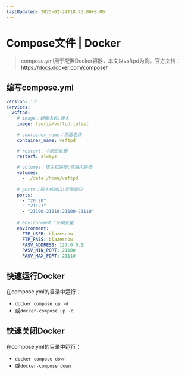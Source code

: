 ```yaml
---
lastUpdated: 2025-02-24T18:43:00+8:00
---
```


# Compose文件 | Docker

> compose.yml用于配置Docker容器，本文以vsftpd为例。官方文档：<https://docs.docker.com/compose/>

## 编写compose.yml

```yml
version: '3'
services:
  vsftpd:
    # image：镜像名称:版本
    image: fauria/vsftpd:latest

    # container_name：容器名称
    container_name: vsftpd

    # restart：中断后处理
    restart: always

    # volumes：宿主机路径:容器内路径
    volumes:
      - ./data:/home/vsftpd
    
    # ports：宿主机端口:容器端口
    ports:
      - "20:20"
      - "21:21"
      - "21100-21110:21100-21110"
    
    # environment：环境变量
    environment:
      FTP_USER: blazesnow
      FTP_PASS: blazesnow
      PASV_ADDRESS: 127.0.0.1
      PASV_MIN_PORT: 21100
      PASV_MAX_PORT: 21110
```

## 快速运行Docker

在compose.yml的目录中运行：

- ```docker compose up -d```
- 或```docker-compose up -d```

## 快速关闭Docker

在compose.yml的目录中运行：

- ```docker compose down```
- 或```docker-compose down```
